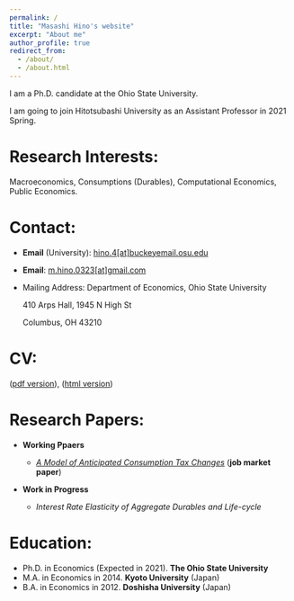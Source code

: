 ```yaml
---
permalink: /
title: "Masashi Hino's website"
excerpt: "About me"
author_profile: true
redirect_from: 
  - /about/
  - /about.html
---
```

I am a Ph.D. candidate at the Ohio State University.

I am going to join Hitotsubashi University as an Assistant Professor in 2021 Spring. 


Research Interests:
======
Macroeconomics, Consumptions (Durables), Computational Economics, Public Economics.

Contact:
======
* **Email** (University): [hino.4[at]buckeyemail.osu.edu](mailto:hino.4@buckeyemail.osu.edu)

* **Email**: [m.hino.0323[at]gmail.com](mailto:m.hino.0323@gmail.com)

* Mailing Address: Department of Economics, Ohio State University

  410 Arps Hall, 1945 N High St

  Columbus, OH 43210

CV:
======
([pdf version](https://masashihino.github.io/files/Hino_CV.pdf)), ([html version](https://masashihino.github.io/cv/))

Research Papers:
======
* **Working Ppaers**

  * *[A Model of Anticipated Consumption Tax Changes](https://masashihino.github.io/files/Hino_CT_Irr_paper_2020Dec.pdf)* (**job market paper**)
  
  
* **Work in Progress**
  * *Interest Rate Elasticity of Aggregate Durables and Life-cycle*

Education:
=====
* Ph.D. in Economics (Expected in 2021). **The Ohio State University**
* M.A. in Economics in 2014. **Kyoto University** (Japan)
* B.A. in Economics in 2012. **Doshisha University** (Japan)

